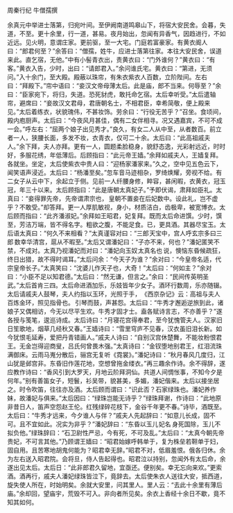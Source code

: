 周秦行纪 牛僧孺撰　　

  

  

余真元中举进士落第，归宛叶间。至伊阙南道鸣皋山下，将宿大安民舍。会暮，失道，不至。更十余里，行一道，甚易。夜月始出，忽闻有异香气，因趋进行，不如近远。见火明，意谓庄家。更前驱，至一大宅。门庭若富豪家。有黄衣阍人曰：“郎君何至？”余答曰：“僧孺，姓牛，应进士落第往家。本往大安民舍，误道来此。直乞宿，无他。”中有小髻青衣出，责黄衣曰：“门外谁何？”黄衣曰：“有客。”黄衣入告，少时，出曰：“请郎君入。”余问谁氏宅。黄衣曰：“第进，无须问。”入十余门，至大殿。殿蔽以珠帘，有朱衣紫衣人百数，立阶陛间。左右曰：“拜殿下。”帘中语曰：“妾汉文帝母薄太后。此是庙，郎不当来。何辱至？”余曰：“臣家宛下，将归，失道。恐死豺虎，敢托命乞宿。太后幸听受。”太后遣轴帘，避席曰：“妾故汉文君母，君唐朝名士，不相君臣，幸希简敬，便上殿来见。”太后着练衣，状貌瑰伟，不甚妆饰。劳余曰：“行役无苦乎？”召坐。食顷间，殿内庖厨声。太后曰：“今夜风月甚佳，偶有二女伴相寻。况又遇嘉宾，不可不成一会。”呼左右：“屈两个娘子出见秀才。”良久，有女二人从中至，从者数百。前立者一人，狭腰长面，多发不妆，衣青衣，仅可二十余。太后曰：“此高祖戚夫人。”余下拜，夫人亦拜。更有一人，圆题柔脸稳身，貌舒态逸，光彩射远近，时时好，多服花绣，年低薄后。后顾指曰：“此元帝王嫱。”余拜如戚夫人，王嫱复拜。各就坐。坐定，太后使紫衣中贵人曰：“迎杨家潘家来。”久之，空中见五色云下，闻笑语声浸近。太后曰：“杨潘至矣。”忽车音马迹相杂，罗绮焕耀，旁视不给。有二女子从云中下，余起立于侧。见前一人纤腰身修，睟容，甚闲暇，衣黄衣，冠玉冠，年三十以来。太后顾指曰：“此是唐朝太真妃子。”予即伏谒，肃拜如臣礼。太真曰：“妾得罪先帝， 先帝谓肃宗也， 皇朝不置妾在后妃数中。设此礼，岂不虚乎？不敢受。”却答拜。更一人厚肌敏视，身小，材质洁白，齿极卑，被宽博衣。太后顾而指曰：“此齐潘淑妃。”余拜如王昭君，妃复拜。既而太后命进馔。少时，馔至，芳洁万端，皆不得名字。粗欲之腹，不能足食。已，更具酒。其器尽宝玉。太后语太真曰：“何久不来相看？”太真谨容对曰：“三郎 天宝中，宫人呼玄宗多曰三郎 数幸华清宫，扈从不暇至。”太后又谓潘妃曰：“子亦不来，何也？”潘妃匿笑不禁，不成对。太真乃视潘妃而对曰：“潘妃向玉奴 太真名也 说，懊恼东昏候疏狂，终日出猎，故不得时谒耳。”太后问余：“今天子为谁？”余对曰：“今皇帝名适，代宗皇帝长子。”太真笑曰：“沈婆儿作天子也，大奇！”太后曰：“何如主？”余对曰：“小臣不足以知君德。”太后曰：“然无谦，但言之。”余曰：“民间传英明圣武。”太后首肯三四。太后命进酒加乐，乐妓皆年少女子。酒环行数周，乐亦随辍。太后请戚夫人鼓琴，夫人约指以玉环，光照于手， 《西京杂记》云：高祖与夫人百炼金环，照见指骨也。 引琴而鼓，声甚怨。太后曰：“牛秀才邂逅逆旅到此，诸娘子又偶相访，今无以尽平生欢。牛秀才固才士。盍各赋诗言志，不亦善乎？”遂各授与笺笔，逡巡诗成。太后诗曰：“月寝花宫得奉君，至今犹愧管夫人。汉家旧日笙歌地，烟草几经秋又春。”王嫱诗曰：“雪里穹庐不见春，汉衣虽旧泪长新。如今犹恨毛延寿，爱把丹青错画人。”戚夫人诗曰：“自别汉宫休楚舞，不能妆粉恨君王。无金岂得迎商叟，吕氏何曾畏木强。”太真诗曰：“金钗堕地别君王，红泪流珠满御床。云雨马嵬分散后，骊宫无复听《霓裳》。”潘妃诗曰：“秋月春风几度归，江山犹是邺宫非。东昏旧作莲花地，空想曾拖金缕衣。”再三趣余作诗。余不得辞，遂应教作诗曰：“香风引到大罗天，月地云阶拜洞仙。共道人间惆怅事，不知今夕是何年。”别有善笛女子，短鬟，衫吴带，貌甚美，多媚，潘妃偕来。太后以接坐居之。时令吹笛，往往亦及酒。太后顾而谓曰：“识此否？石家绿珠也。潘妃养作妹，故潘妃与俱来。”太后因曰：“绿珠岂能无诗乎？”绿珠拜谢，作诗曰：“此地原非昔日人，笛声空怨赵王伦。红残绿碎花枝下，金谷千年更不春。”诗毕，酒既至。太后曰：“牛秀才远来，今夕谁人与伴？”戚夫人先起辞曰：“如意儿长成，固不可。且不宜如此。况实为非乎？”潘妃辞曰：“东昏以玉儿 妃名 身死国除，玉儿不拟负他。”绿珠辞曰：“石卫尉性严忌，今有死，不可及乱。”太后曰：“太真今朝先帝贵妃，不可言其他。”乃顾谓王嫱曰：“昭君始嫁呼韩单于，复为株垒若靼单于妇，固自用。且苦寒地胡鬼何能为？昭君幸无辞。”昭君不对，低眉羞恨。俄各归休。余为左右送入昭君院。会将旦，侍人告起得也。昭君泣以持别，忽闻外有太后命，余遂出见太后。太后日：“此非郎君久留地，宜亟还。便别矣。幸无忘向来欢。”更索酒。酒再行，戚夫人潘妃绿珠皆泣下，竟辞去。太后使朱衣人送往大安，抵西道，旋失使人所在，时始明矣。余就大安里，问其里人。里人云：“去此十余里有薄后庙。”余却回，望庙宇，荒毁不可入。非向者所见矣。余衣上香经十余日不歇，竟不知其如何。
